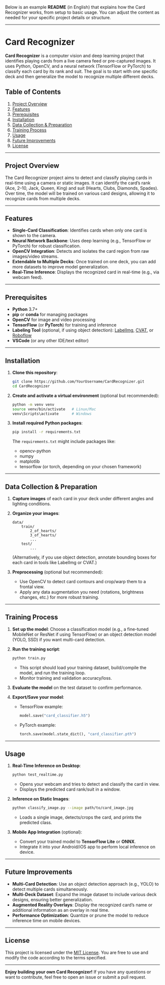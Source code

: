 Below is an example **README** (in English) that explains how the Card Recognizer works, from setup to basic usage. You can adjust the content as needed for your specific project details or structure.

---

# Card Recognizer

**Card Recognizer** is a computer vision and deep learning project that identifies playing cards from a live camera feed or pre-captured images. It uses Python, OpenCV, and a neural network (TensorFlow or PyTorch) to classify each card by its rank and suit. The goal is to start with one specific deck and then generalize the model to recognize multiple different decks.

## Table of Contents

1. [Project Overview](#project-overview)  
2. [Features](#features)  
3. [Prerequisites](#prerequisites)  
4. [Installation](#installation)  
5. [Data Collection & Preparation](#data-collection--preparation)  
6. [Training Process](#training-process)  
7. [Usage](#usage)  
8. [Future Improvements](#future-improvements)  
9. [License](#license)

---

## Project Overview

The Card Recognizer project aims to detect and classify playing cards in real-time using a camera or static images. It can identify the card’s rank (Ace, 2–10, Jack, Queen, King) and suit (Hearts, Clubs, Diamonds, Spades). Over time, the model will be trained on various card designs, allowing it to recognize cards from multiple decks.

---

## Features

- **Single-Card Classification**: Identifies cards when only one card is shown to the camera.  
- **Neural Network Backbone**: Uses deep learning (e.g., TensorFlow or PyTorch) for robust classification.  
- **OpenCV Integration**: Detects and isolates the card region from raw images/video streams.  
- **Extendable to Multiple Decks**: Once trained on one deck, you can add more datasets to improve model generalization.  
- **Real-Time Inference**: Displays the recognized card in real-time (e.g., via webcam feed).

---

## Prerequisites

- **Python** 3.7+  
- **pip** or **conda** for managing packages  
- **OpenCV** for image and video processing  
- **TensorFlow** (or **PyTorch**) for training and inference  
- **Labeling Tool** (optional, if using object detection): [LabelImg](https://github.com/heartexlabs/labelImg), [CVAT](https://github.com/opencv/cvat), or [Roboflow](https://roboflow.com/)  
- **VSCode** (or any other IDE/text editor)  

---

## Installation

1. **Clone this repository**:
   ```bash
   git clone https://github.com/YourUsername/CardRecognizer.git
   cd CardRecognizer
   ```

2. **Create and activate a virtual environment** (optional but recommended):
   ```bash
   python -m venv venv
   source venv/bin/activate   # Linux/Mac
   venv\Scripts\activate      # Windows
   ```

3. **Install required Python packages**:
   ```bash
   pip install -r requirements.txt
   ```
   The `requirements.txt` might include packages like:
   - opencv-python
   - numpy
   - matplotlib
   - tensorflow (or torch, depending on your chosen framework)

---

## Data Collection & Preparation

1. **Capture images** of each card in your deck under different angles and lighting conditions.  
2. **Organize your images**:
   ```
   data/
       train/
           2_of_hearts/
           3_of_hearts/
           ...
       test/
           ...
   ```  
   (Alternatively, if you use object detection, annotate bounding boxes for each card in tools like LabelImg or CVAT.)

3. **Preprocessing** (optional but recommended):  
   - Use OpenCV to detect card contours and crop/warp them to a frontal view.  
   - Apply any data augmentation you need (rotations, brightness changes, etc.) for more robust training.

---

## Training Process

1. **Set up the model**: Choose a classification model (e.g., a fine-tuned MobileNet or ResNet if using TensorFlow) or an object detection model (YOLO, SSD) if you want multi-card detection.  
2. **Run the training script**:
   ```bash
   python train.py
   ```
   - This script should load your training dataset, build/compile the model, and run the training loop.  
   - Monitor training and validation accuracy/loss.  

3. **Evaluate the model** on the test dataset to confirm performance.

4. **Export/Save your model**:
   - TensorFlow example:
     ```python
     model.save("card_classifier.h5")
     ```
   - PyTorch example:
     ```python
     torch.save(model.state_dict(), "card_classifier.pth")
     ```

---

## Usage

1. **Real-Time Inference on Desktop**:
   ```bash
   python test_realtime.py
   ```
   - Opens your webcam and tries to detect and classify the card in view.  
   - Displays the predicted card rank/suit in a window.  

2. **Inference on Static Images**:
   ```bash
   python classify_image.py --image path/to/card_image.jpg
   ```
   - Loads a single image, detects/crops the card, and prints the predicted class.

3. **Mobile App Integration** (optional):
   - Convert your trained model to **TensorFlow Lite** or **ONNX**.  
   - Integrate it into your Android/iOS app to perform local inference on device.

---

## Future Improvements

- **Multi-Card Detection**: Use an object detection approach (e.g., YOLO) to detect multiple cards simultaneously.  
- **Multi-Deck Dataset**: Expand the image dataset to include various deck designs, ensuring better generalization.  
- **Augmented Reality Overlays**: Display the recognized card’s name or additional information as an overlay in real time.  
- **Performance Optimization**: Quantize or prune the model to reduce inference time on mobile devices.

---

## License

This project is licensed under the [MIT License](LICENSE.md). You are free to use and modify the code according to the terms specified.

---

**Enjoy building your own Card Recognizer!** If you have any questions or want to contribute, feel free to open an issue or submit a pull request.
